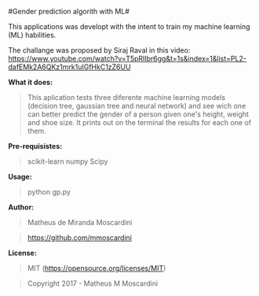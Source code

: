 #Gender prediction algorith with ML#

This applications was developt with the intent to train my machine learning (ML) habilities.

The challange was proposed by Siraj Raval in this video: https://www.youtube.com/watch?v=T5pRlIbr6gg&t=1s&index=1&list=PL2-dafEMk2A6QKz1mrk1uIGfHkC1zZ6UU

**What it does:**
>This aplication tests three diferente machine learning models (decision tree, gaussian tree and neural network) and see wich one can better predict the gender of a person given one's height, weight and shoe size.
It prints out on the terminal the results for each one of them.

**Pre-requisistes:**
>scikit-learn
>numpy
>Scipy

**Usage:**
>python gp.py

**Author:**
>Matheus de Miranda Moscardini

>https://github.com/mmoscardini

**License:**
>MIT (https://opensource.org/licenses/MIT)


>Copyright 2017 - Matheus M Moscardini